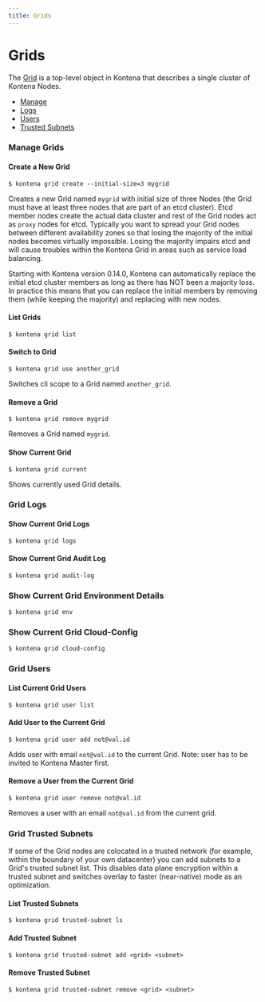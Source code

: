 ```yaml
---
title: Grids
---
```


# Grids

The [Grid](../core-concepts/architecture.md#the-grid) is a top-level object in Kontena that describes a single cluster of Kontena Nodes.

* [Manage](grids.md#manage-grids)
* [Logs](grids.md#grid-logs)
* [Users](grids.md#grid-users)
* [Trusted Subnets](grids.md#grid-trusted-subnets)

### Manage Grids

#### Create a New Grid

```
$ kontena grid create --initial-size=3 mygrid
```

Creates a new Grid named `mygrid` with initial size of three Nodes (the Grid must have at least three nodes that are part of an etcd cluster). Etcd member nodes create the actual data cluster and rest of the Grid nodes act as `proxy` nodes for etcd. Typically you want to spread your Grid nodes between different availability zones so that losing the majority of the initial nodes becomes virtually impossible. Losing the majority impairs etcd and will cause troubles within the Kontena Grid in areas such as service load balancing.

Starting with Kontena version 0.14.0, Kontena can automatically replace the initial etcd cluster members as long as there has NOT been a majority loss. In practice this means that you can replace the initial members by removing them (while keeping the majority) and replacing with new nodes.


#### List Grids

```
$ kontena grid list
```

#### Switch to Grid

```
$ kontena grid use another_grid
```

Switches cli scope to a Grid named `another_grid`.

#### Remove a Grid

```
$ kontena grid remove mygrid

```

Removes a Grid named `mygrid`.

#### Show Current Grid

```
$ kontena grid current
```

Shows currently used Grid details.

### Grid Logs

#### Show Current Grid Logs

```
$ kontena grid logs
```

#### Show Current Grid Audit Log

```
$ kontena grid audit-log
```

### Show Current Grid Environment Details

```
$ kontena grid env
```

### Show Current Grid Cloud-Config

```
$ kontena grid cloud-config
```

### Grid Users

#### List Current Grid Users

```
$ kontena grid user list
```

#### Add User to the Current Grid

```
$ kontena grid user add not@val.id
```

Adds user with email `not@val.id` to the current Grid. Note: user has to be invited to Kontena Master first.

#### Remove a User from the Current Grid

```
$ kontena grid user remove not@val.id
```

Removes a user with an email `not@val.id` from the current grid.

### Grid Trusted Subnets

If some of the Grid nodes are colocated in a trusted network (for example, within the boundary of your own datacenter) you can add subnets to a Grid's trusted subnet list. This disables data plane encryption within a trusted subnet and switches overlay to faster (near-native) mode as an optimization.

#### List Trusted Subnets

```
$ kontena grid trusted-subnet ls
```

#### Add Trusted Subnet

```
$ kontena grid trusted-subnet add <grid> <subnet>
```

#### Remove Trusted Subnet

```
$ kontena grid trusted-subnet remove <grid> <subnet>
```
